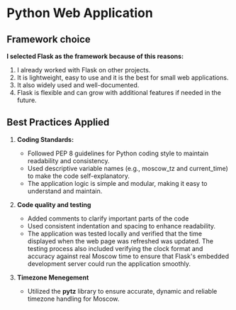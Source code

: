 # Python Web Application

## Framework choice
**I selected Flask as the framework because of this reasons:**
1. I already worked with Flask on other projects.
2. It is lightweight, easy to use and it is the best for small web applications.
3. It also widely used and well-documented.
4. Flask is flexible and can grow with additional features if needed in the future.

## Best Practices Applied
1. **Coding Standards:**
   - Followed PEP 8 guidelines for Python coding style to maintain readability and consistency.
   - Used descriptive variable names (e.g., moscow_tz and current_time) to make the code self-explanatory.
   - The application logic is simple and modular, making it easy to understand and maintain.
  
2. **Code quality and testing**
   - Added comments to clarify important parts of the code
   - Used consistent indentation and spacing to enhance readability.
   - The application was tested locally and verified that the time displayed when the web page was refreshed was updated. The testing process also included verifying 
     the clock format and accuracy against real Moscow time to ensure that Flask's embedded development server could run the application smoothly.

3. **Timezone Menegement**
   - Utilized the **pytz** library to ensure accurate, dynamic and reliable timezone handling for Moscow.
